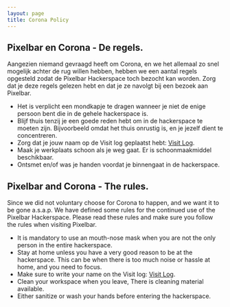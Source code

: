 ```yaml
---
layout: page
title: Corona Policy
---
```


## Pixelbar en Corona - De regels.

Aangezien niemand gevraagd heeft om Corona, en we het allemaal zo snel mogelijk achter de rug willen hebben, hebben we een aantal regels opgesteld zodat de Pixelbar Hackerspace toch bezocht kan worden. Zorg dat je deze regels gelezen hebt en dat je ze navolgt bij een bezoek aan Pixelbar.

* Het is verplicht een mondkapje te dragen wanneer je niet de enige persoon bent die in de gehele hackerspace is.
* Blijf thuis tenzij je een goede reden hebt om in de hackerspace te moeten zijn. Bijvoorbeeld omdat het thuis onrustig is, en je jezelf dient te concentreren.
* Zorg dat je jouw naam op de Visit log geplaatst hebt: <a href="https://wiki.pixelbar.nl/index.php/Visit_log">Visit Log</a>.
* Maak je werkplaats schoon als je weg gaat. Er is schoonmaakmiddel beschikbaar.
* Ontsmet en/of was je handen voordat je binnengaat in de hackerspace.

## Pixelbar and Corona - The rules.

Since we did not voluntary choose for Corona to happen, and we want it to be gone a.s.a.p. We have defined some rules for the continued use of the Pixelbar Hackerspace. Please read these rules and make sure you follow the rules when visiting Pixelbar.

* It is mandatory to use an mouth-nose mask when you are not the only person in the entire hackerspace.
* Stay at home unless you have a very good reason to be at the hackerspace. This can be when there is too much noise or hassle at home, and you need to focus.
* Make sure to write your name on the Visit log: <a href="https://wiki.pixelbar.nl/index.php/Visit_log">Visit Log</a>.
* Clean your workspace when you leave, There is cleaning material available.
* Either sanitize or wash your hands before entering the hackerspace.
